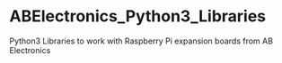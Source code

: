 # ABElectronics_Python3_Libraries
Python3 Libraries to work with Raspberry Pi expansion boards from AB Electronics
